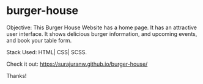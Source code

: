 # burger-house
Objective: This Burger House Website has a home page. It has an attractive user interface. It shows delicious burger information, and upcoming events, and book your table form.

Stack Used: HTML| CSS| SCSS.

Check it out: https://surajuranw.github.io/burger-house/

Thanks!
